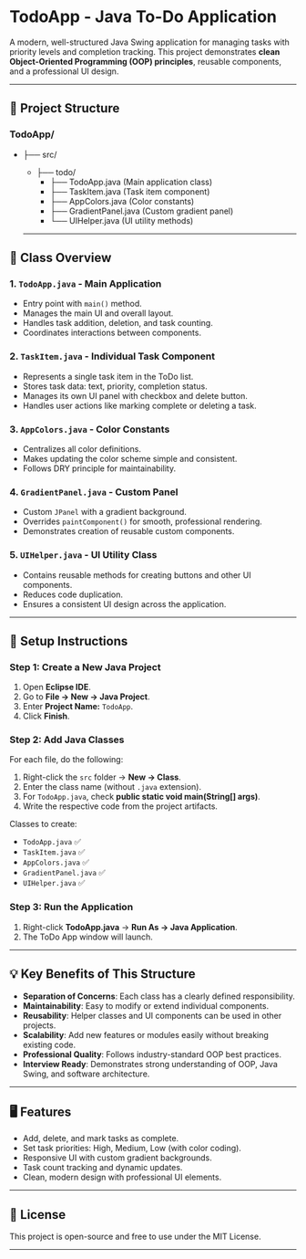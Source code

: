 # TodoApp - Java To-Do Application

A modern, well-structured Java Swing application for managing tasks with priority levels and completion tracking. This project demonstrates **clean Object-Oriented Programming (OOP) principles**, reusable components, and a professional UI design.

---

## 📁 Project Structure

### TodoApp/
  - ├── src/
    - ├── todo/
      - ├── TodoApp.java (Main application class)
      - ├── TaskItem.java (Task item component)
      - ├── AppColors.java (Color constants)
      - ├── GradientPanel.java (Custom gradient panel)
      - └── UIHelper.java (UI utility methods)

    ---

## 🎯 Class Overview

### 1. `TodoApp.java` - Main Application
- Entry point with `main()` method.
- Manages the main UI and overall layout.
- Handles task addition, deletion, and task counting.
- Coordinates interactions between components.

### 2. `TaskItem.java` - Individual Task Component
- Represents a single task item in the ToDo list.
- Stores task data: text, priority, completion status.
- Manages its own UI panel with checkbox and delete button.
- Handles user actions like marking complete or deleting a task.

### 3. `AppColors.java` - Color Constants
- Centralizes all color definitions.
- Makes updating the color scheme simple and consistent.
- Follows DRY principle for maintainability.

### 4. `GradientPanel.java` - Custom Panel
- Custom `JPanel` with a gradient background.
- Overrides `paintComponent()` for smooth, professional rendering.
- Demonstrates creation of reusable custom components.

### 5. `UIHelper.java` - UI Utility Class
- Contains reusable methods for creating buttons and other UI components.
- Reduces code duplication.
- Ensures a consistent UI design across the application.

---

## 🔧 Setup Instructions

### Step 1: Create a New Java Project
1. Open **Eclipse IDE**.
2. Go to **File → New → Java Project**.
3. Enter **Project Name:** `TodoApp`.
4. Click **Finish**.

### Step 2: Add Java Classes
For each file, do the following:
1. Right-click the `src` folder → **New → Class**.
2. Enter the class name (without `.java` extension).
3. For `TodoApp.java`, check **public static void main(String[] args)**.
4. Write the respective code from the project artifacts.

Classes to create:
- `TodoApp.java` ✅
- `TaskItem.java` ✅
- `AppColors.java` ✅
- `GradientPanel.java` ✅
- `UIHelper.java` ✅

### Step 3: Run the Application
1. Right-click **TodoApp.java** → **Run As → Java Application**.
2. The ToDo App window will launch.

---

## 💡 Key Benefits of This Structure
- **Separation of Concerns**: Each class has a clearly defined responsibility.
- **Maintainability**: Easy to modify or extend individual components.
- **Reusability**: Helper classes and UI components can be used in other projects.
- **Scalability**: Add new features or modules easily without breaking existing code.
- **Professional Quality**: Follows industry-standard OOP best practices.
- **Interview Ready**: Demonstrates strong understanding of OOP, Java Swing, and software architecture.

---

## 🖥️ Features
- Add, delete, and mark tasks as complete.
- Set task priorities: High, Medium, Low (with color coding).
- Responsive UI with custom gradient backgrounds.
- Task count tracking and dynamic updates.
- Clean, modern design with professional UI elements.

---

## 🔗 License
This project is open-source and free to use under the MIT License.

---
